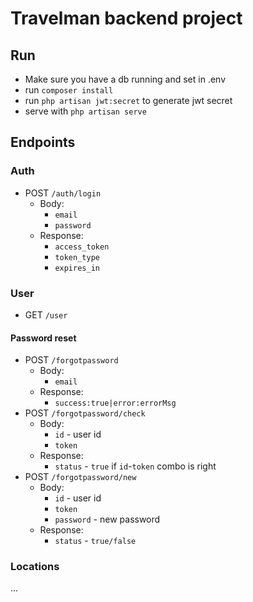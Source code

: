 # Travelman backend project

## Run
- Make sure you have a db running and set in .env
- run `composer install`
- run `php artisan jwt:secret` to generate jwt secret
- serve with `php artisan serve`

## Endpoints

### Auth
- POST `/auth/login`
  - Body:
    - `email`
    - `password`
  - Response:
    - `access_token`
    - `token_type`
    - `expires_in`

### User
- GET `/user`

#### Password reset
- POST `/forgotpassword`
  - Body:
    - `email`
  - Response:
    - `success:true|error:errorMsg`
- POST `/forgotpassword/check`
  - Body:
    - `id` - user id
    - `token`
  - Response:
    - `status` - `true` if `id`-`token` combo is right
- POST `/forgotpassword/new`
  - Body:
    - `id` - user id
    - `token`
    - `password` - new password
  - Response:
    - `status` - `true/false`

### Locations
...